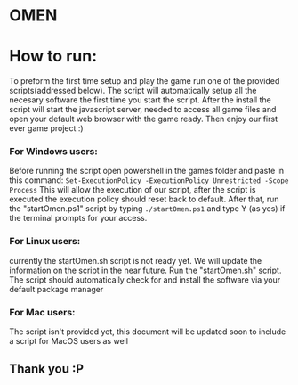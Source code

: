 # OMEN

# How to run:
To preform the first time setup and play the game run one of the provided scripts(addressed below). The script will automatically setup all the necesary software the first time you start the script.
After the install the script will start the javascript server, needed to access all game files and open your default web browser with the game ready.
Then enjoy our first ever game project :)

### For Windows users:
Before running the script open powershell in the games folder and paste in this command:
```Set-ExecutionPolicy -ExecutionPolicy Unrestricted -Scope Process```
This will allow the execution of our script, after the script is executed the execution policy should reset back to default.
After that, run the "startOmen.ps1" script by typing ```./startOmen.ps1``` and type Y (as yes) if the terminal prompts for your access.

### For Linux users:
currently the startOmen.sh script is not ready yet. We will update the information on the script in the near future.
Run the "startOmen.sh" script. The script should automatically check for and install the software via your default package manager

### For Mac users:
The script isn't provided yet, this document will be updated soon to include a script for MacOS users as well



## Thank you :P
